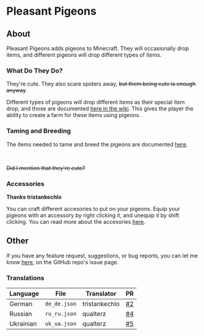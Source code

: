 # Pleasant Pigeons

## About

Pleasant Pigeons adds pigeons to Minecraft. They will occasionally drop items, and different pigeons will drop different types of items.

### What Do They Do?

They're cute. They also scare spiders away, <s>but them being cute is enough anyway</s>.

Different types of pigeons will drop different items as their special item drop, and those are documented [here in the wiki](https://github.com/ThePoultryMan/Pigeons/wiki/Pigeon#special-drops). This gives the player the ability to create a farm for these items using pigeons.

### Taming and Breeding

The items needed to tame and breed the pigeons are documented [here](https://github.com/ThePoultryMan/Pigeons/wiki/Tags).

<br>

<s>Did I mention that they're cute?</s>

### Accessories
**Thanks tristankechlo**

You can craft different accesories to put on your pigeons. Equip your pigeons with an accessory by right clicking it, and unequip it by shift clicking. You can read more about the accesories [here](https://github.com/ThePoultryMan/Pigeons/wiki/Pigeon#accessories).

## Other

If you have any feature request, suggestions, or bug reports, you can let me know [here](https://github.com/ThePoultryMan/Pigeons/issues), on the GitHub repo's issue page.

### Translations

| Language | File | Translator | PR |
|--- | --- | --- | --: |
| German | `de_de.json` | tristankechlo | [#2](https://github.com/ThePoultryMan/Pigeons/pull/2) |
| Russian | `ru_ru.json` | qualterz | [#4](https://github.com/ThePoultryMan/Pigeons/pull/4) |
| Ukrainian | `uk_ua.json` | qualterz | [#5](https://github.com/ThePoultryMan/Pigeons/pull/5) |
